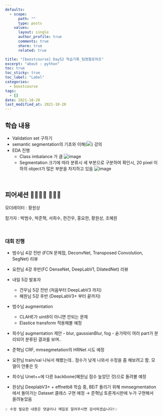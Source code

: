 ```yaml
---
defaults:
  - scope:
      path: ""
      type: posts
    values:
      layout: single
      author_profile: true
      comments: true
      share: true
      related: true

title: "[boostcourse] Day52 학습기록_팀명뭘로하조"
excerpt: "about : python"
toc: true
toc_sticky: true
toc_label: "Label"
categories:
  - boostcourse
tags:
  - []
date: 2021-10-20
last_modified_at: 2021-10-20
---
```


## 학습 내용

- Validation set 구하기
- semantic segmentation의 기초와 이해(<a href="https://hongsusoo.github.io/dl/md_seg_fcn"><img src="https://img.shields.io/badge/-FCN-red"/></a>) 강의
- EDA 진행 
  - Class imbalance 가 큼
![image](https://user-images.githubusercontent.com/77658029/139706482-87ad383c-86a7-46ac-b375-404b98d7e1de.png)
  - Segmentation 크기에 따라 분류시 세 부분으로 구분하여 확인시, 20 pixel 이하의 object가 많은 부분을 차지하고 있음
![image](https://user-images.githubusercontent.com/77658029/139706966-88aebf9a-1caa-4852-b039-6b051de234ea.png)

<br>

## 피어세션 👨‍👨‍👦‍👦 👨‍👨‍👦

모더레이터 : 황원상

참가자 : 박범수, 박준혁, 서희수, 한건우, 홍요한, 황원상, 조혜원

<br>

### 대회 진행

- 범수님 4강 전반 (FCN 문제점, DeconvNet, Transposed Convolution, SegNet) 리뷰
- 요한님 4강 후반(FC DenseNet, DeepLabV1, DilatedNet) 리뷰

- 내일 5강 발표자
    - 건우님 5강 전반 (처음부터 DeepLabV3 까지)
    - 혜원님 5강 후반 (DeepLabV3+ 부터  끝까지)
- 범수님 augmentation
    - CLAHE가 uint8이 아니면 안되는 문제
    - Elastice transform 적용해볼 예정
- 희수님 augmentation 제안 - blur, gaussianBlur, fog - 숟가락이 여러 part가 분리되어 분류된 결과를 보며..
- 준혁님 CRF, mmsegmetation의 HRNet 시도 예정
- 요한님 train/val 나눠서 해봤는데.. 점수가 낮게 나와서 수정을 좀 해보려고 함. 모델이 안좋은 듯
- 희수님 Unet++에 다른 backbone(혜원님 점수 높았던 것)으로 돌려볼 예정
- 원상님 DeeplabV3+ + effnetb8  학습 중, BEiT 돌리기 위해 mmsegmentation 에서 돌아가는 Dataset 클래스 구현 예정 → 준혁님 토론게시판에 누가 구현해서 올려놓았음

```
💡 수정 필요한 내용은 댓글이나 메일로 알려주시면 감사하겠습니다!💡 
```
